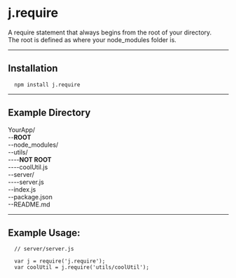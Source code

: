 # j.require

A require statement that always begins from the root of your directory.<br>
The root is defined as where your node_modules folder is.

****
## Installation

```
  npm install j.require
```

****

## Example Directory

YourApp/<br>
--**ROOT**<br>
--node_modules/<br>
--utils/<br>
----**NOT ROOT**<br>
----coolUtil.js<br>
--server/<br>
----server.js<br>
--index.js<br>
--package.json<br>
--README.md<br>

****

## Example Usage:


  ```
    // server/server.js

    var j = require('j.require');
    var coolUtil = j.require('utils/coolUtil');
  ```
